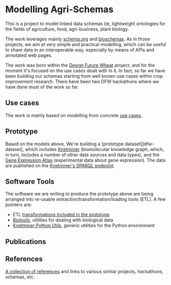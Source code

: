 # Modelling Agri-Schemas

This is a project to model linked data schemas (ie, lightweight ontologies for the fields of 
agriculture, food, agri-business, plant biology.

The work leverages mainly [schema.org](https://schema.org/) and 
[bioschemas](https://bioschemas.org/). As in those projects, we aim at very simple and practical 
modelling, which can be useful to share data in an interoperable way, especially by means of APIs 
and annotated web pages.

The work was born within the [Design Future Wheat](https://designingfuturewheat.org.uk/) project, 
and for the moment it's focused on the use cases dealt with in it. In fact, so far we have been 
building our schemas starting from well known use cases within crop improvement research. There 
have been two DFW hackathons where we have done most of the work so far.

## Use cases
The work is mainly based on modelling from concrete [use cases](doc/README.md).

## Prototype
Based on the models above, We're building a [prototype dataset][dfw-dataset], which includes
[Knetminer](https://knetminer.com/) 
(biomolecular knowledge graph, which, in turn, includes a number of other data sources and data 
types), and the [Gene Expression Atlas](https://www.ebi.ac.uk/gxa/home) (experimental data about 
gene expression). The data are published on the 
[Knetminer's SPARQL endpoint](https://knetminer.org/data).

## Software Tools
The software we are writing to produce the prototype above are being arranged into re-usable 
extraction/transformation/loading tools (ETL). A few pointers are:

* ETL [transformations included in the prototype](dfw-dataset)
* [Biotools](biotools), utilities for dealing with biological data
* [Knetminer Python Utils](kpyutils), generic utilities for the Python environment

## Publications


## References
[A collection of references](doc/references.md) and links to various similar projects, hackathons, 
schemas, etc.
